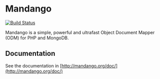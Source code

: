 # Mandango

[![Build Status](https://secure.travis-ci.org/zergin/mandango.png)](http://travis-ci.org/zergin/mandango)

Mandango is a simple, powerful and ultrafast Object Document Mapper (ODM) for PHP and MongoDB.

## Documentation

See the documentation in [http://mandango.org/doc/](http://mandango.org/doc/)
